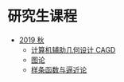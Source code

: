 # 研究生课程
- [2019 秋](2019Autumn/) 
  - [计算机辅助几何设计 CAGD](2019Autumn/CAGD) 
  - [图论](2019Autumn/GraphTheory) 
  - [样条函数与逼近论](2019Autumn/SplineApproximation) 

